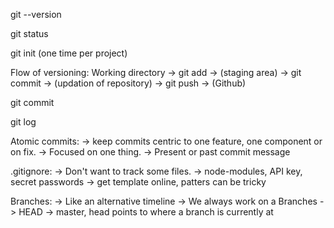 git --version

git status

git init (one time per project)

Flow of versioning: Working directory -> git add -> (staging area) -> git commit -> (updation of repository) -> git push -> (Github)

git commit

git log

Atomic commits: 
-> keep commits centric to one feature, one component or on fix. 
-> Focused on one thing.
-> Present or past commit message

.gitignore:
-> Don't want to track some files.
-> node-modules, API key, secret passwords
-> get template online, patters can be tricky

Branches:
-> Like an alternative timeline
-> We always work on a Branches
-> HEAD -> master, head points to where a branch is currently at
